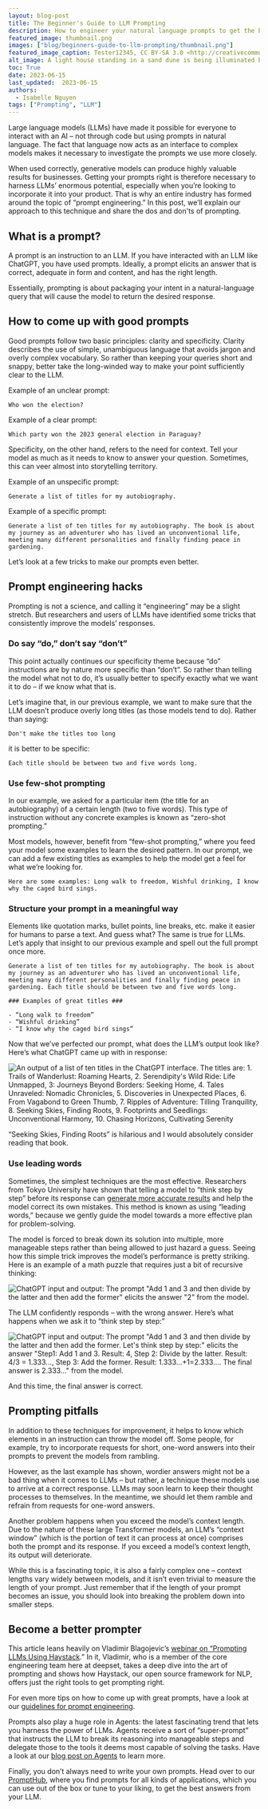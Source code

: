 ```yaml
---
layout: blog-post
title: The Beginner's Guide to LLM Prompting
description: How to engineer your natural language prompts to get the best answers from a large language model
featured_image: thumbnail.png
images: ["blog/beginners-guide-to-llm-prompting/thumbnail.png"]
featured_image_caption: Tester12345, CC BY-SA 3.0 <http://creativecommons.org/licenses/by-sa/3.0/>, via Wikimedia Commons
alt_image: A light house standing in a sand dune is being illuminated by a setting sun.
toc: True
date: 2023-06-15
last_updated:  2023-06-15
authors:
  - Isabelle Nguyen
tags: ["Prompting", "LLM"]
---	
```


Large language models (LLMs) have made it possible for everyone to interact with an AI – not through code but using prompts in natural language. The fact that language now acts as an interface to complex models makes it necessary to investigate the prompts we use more closely.

  

When used correctly, generative models can produce highly valuable results for businesses. Getting your prompts right is therefore necessary to harness LLMs’ enormous potential, especially when you’re looking to incorporate it into your product. That is why an entire industry has formed around the topic of “prompt engineering.” In this post, we’ll explain our approach to this technique and share the dos and don'ts of prompting.

## What is a prompt?

A prompt is an instruction to an LLM. If you have interacted with an LLM like ChatGPT, you have used prompts. Ideally, a prompt elicits an answer that is correct, adequate in form and content, and has the right length.

  

Essentially, prompting is about packaging your intent in a natural-language query that will cause the model to return the desired response.

## How to come up with good prompts

Good prompts follow two basic principles: clarity and specificity. Clarity describes the use of simple, unambiguous language that avoids jargon and overly complex vocabulary. So rather than keeping your queries short and snappy, better take the long-winded way to make your point sufficiently clear to the LLM.

  

Example of an unclear prompt:

  
``
Who won the election?
``
  

Example of a clear prompt:

  
``
Which party won the 2023 general election in Paraguay?
``
  

Specificity, on the other hand, refers to the need for context. Tell your model as much as it needs to know to answer your question. Sometimes, this can veer almost into storytelling territory.

  
  
Example of an unspecific prompt:

  
``
Generate a list of titles for my autobiography.
``
  

Example of a specific prompt:

  
``
Generate a list of ten titles for my autobiography. The book is about my journey as an adventurer who has lived an unconventional life, meeting many different personalities and finally finding peace in gardening.
``
  

Let’s look at a few tricks to make our prompts even better.

## Prompt engineering hacks

Prompting is not a science, and calling it “engineering” may be a slight stretch. But researchers and users of LLMs have identified some tricks that consistently improve the models’ responses.

### Do say “do,” don’t say “don’t”

This point actually continues our specificity theme because “do” instructions are by nature more specific than “don’t”. So rather than telling the model what not to do, it’s usually better to specify exactly what we want it to do – if we know what that is.

  

Let’s imagine that, in our previous example, we want to make sure that the LLM doesn’t produce overly long titles (as those models tend to do). Rather than saying:

  
``
Don't make the titles too long
``
  

it is better to be specific:

  
``
Each title should be between two and five words long.
``
### Use few-shot prompting

In our example, we asked for a particular item (the title for an autobiography) of a certain length (two to five words). This type of instruction without any concrete examples is known as “zero-shot prompting.”

  

Most models, however, benefit from “few-shot prompting,” where you feed your model some examples to learn the desired pattern. In our prompt, we can add a few existing titles as examples to help the model get a feel for what we’re looking for.

  
``
Here are some examples: Long walk to freedom, Wishful drinking, I know why the caged bird sings.
``
### Structure your prompt in a meaningful way

Elements like quotation marks, bullet points, line breaks, etc. make it easier for humans to parse a text. And guess what? The same is true for LLMs. Let’s apply that insight to our previous example and spell out the full prompt once more.


```
Generate a list of ten titles for my autobiography. The book is about my journey as an adventurer who has lived an unconventional life, meeting many different personalities and finally finding peace in gardening. Each title should be between two and five words long.

### Examples of great titles ###  
      
- “Long walk to freedom”  
- “Wishful drinking”  
- “I know why the caged bird sings”
```


Now that we’ve perfected our prompt, what does the LLM’s output look like? Here’s what ChatGPT came up with in response:

  
![An output of a list of ten titles in the ChatGPT interface. The titles are: 1. Trails of Wanderlust: Roaming Hearts, 2. Serendipity's Wild Ride: Life Unmapped, 3: Journeys Beyond Borders: Seeking Home, 4. Tales Unraveled: Nomadic Chronicles, 5. Discoveries in Unexpected Places, 6. From Vagabond to Green Thumb, 7. Ripples of Adventure: Tilling Tranquility, 8. Seeking Skies, Finding Roots, 9. Footprints and Seedlings: Unconventional Harmony, 10. Chasing Horizons, Cultivating Serenity](titles.png)
  

“Seeking Skies, Finding Roots” is hilarious and I would absolutely consider reading that book.
  

### Use leading words

Sometimes, the simplest techniques are the most effective. Researchers from Tokyo University have shown that telling a model to “think step by step” before its response can [generate more accurate results](https://arxiv.org/pdf/2205.11916.pdf) and help the model correct its own mistakes. This method is known as using “leading words,” because we gently guide the model towards a more effective plan for problem-solving.

  

The model is forced to break down its solution into multiple, more manageable steps rather than being allowed to just hazard a guess. Seeing how this simple trick improves the model’s performance is pretty striking. Here is an example of a math puzzle that requires just a bit of recursive thinking:
  
![ChatGPT input and output: The prompt "Add 1 and 3 and then divide by the latter and then add the former" elicits the answer "2" from the model.](wrong-math.png)
  

The LLM confidently responds – with the wrong answer. Here’s what happens when we ask it to “think step by step:”
  
![ChatGPT input and output: The prompt "Add 1 and 3 and then divide by the latter and then add the former. Let's think step by step:" elicits the answer "Step1: Add 1 and 3. Result: 4, Step 2: Divide by the latter. Result: 4/3 = 1.333..., Step 3: Add the former. Result: 1.333...+1=2.333.... The final answer is 2.333..." from the model.](correct-math.png)
  

And this time, the final answer is correct.

## Prompting pitfalls

In addition to these techniques for improvement, it helps to know which elements in an instruction can throw the model off. Some people, for example, try to incorporate requests for short, one-word answers into their prompts to prevent the models from rambling.

  

However, as the last example has shown, wordier answers might not be a bad thing when it comes to LLMs – but rather, a technique these models use to arrive at a correct response. LLMs may soon learn to keep their thought processes to themselves. In the meantime, we should let them ramble and refrain from requests for one-word answers.

  

Another problem happens when you exceed the model’s context length. Due to the nature of these large Transformer models, an LLM’s “context window” (which is the portion of text it can process at once) comprises both the prompt and its response. If you exceed a model’s context length, its output will deteriorate.

  

While this is a fascinating topic, it is also a fairly complex one – context lengths vary widely between models, and it isn’t even trivial to measure the length of your prompt. Just remember that if the length of your prompt becomes an issue, you should look into breaking the problem down into smaller steps.

## Become a better prompter

This article leans heavily on Vladimir Blagojevic’s [webinar on “Prompting LLMs Using Haystack](https://www.youtube.com/watch?v=-TfPkX3IoUQ).” In it, Vladimir, who is a member of the core engineering team here at deepset, takes a deep dive into the art of prompting and shows how Haystack, our open source framework for NLP, offers just the right tools to get prompting right.


For even more tips on how to come up with great prompts, have a look at our [guidelines for prompt engineering](https://docs.haystack.deepset.ai/docs/prompt-engineering-guidelines).

  

Prompts also play a huge role in Agents: the latest fascinating trend that lets you harness the power of LLMs. Agents receive a sort of “super-prompt” that instructs the LLM to break its reasoning into manageable steps and delegate those to the tools it deems most capable of solving the tasks. Have a look at our [blog post on Agents](https://haystack.deepset.ai/blog/introducing-haystack-agents) to learn more.

  

Finally, you don’t always need to write your own prompts. Head over to our [PromptHub](https://prompthub.deepset.ai/), where you find prompts for all kinds of applications, which you can use out of the box or tune to your liking, to get the best answers from your LLM.
